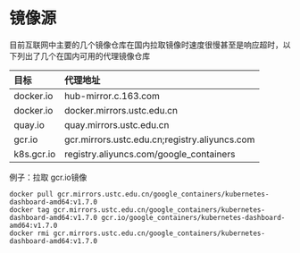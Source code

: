 # 镜像源

目前互联网中主要的几个镜像仓库在国内拉取镜像时速度很慢甚至是响应超时，以下列出了几个在国内可用的代理镜像仓库

| 目标 | 代理地址 |
| :--- | :--- |
| docker.io | hub-mirror.c.163.com |
| docker.io | docker.mirrors.ustc.edu.cn |
| quay.io | quay.mirrors.ustc.edu.cn |
| gcr.io | gcr.mirrors.ustc.edu.cn;registry.aliyuncs.com |
|  k8s.gcr.io | registry.aliyuncs.com/google\_containers |

例子：拉取 gcr.io镜像

```text
docker pull gcr.mirrors.ustc.edu.cn/google_containers/kubernetes-dashboard-amd64:v1.7.0
docker tag gcr.mirrors.ustc.edu.cn/google_containers/kubernetes-dashboard-amd64:v1.7.0 gcr.io/google_containers/kubernetes-dashboard-amd64:v1.7.0
docker rmi gcr.mirrors.ustc.edu.cn/google_containers/kubernetes-dashboard-amd64:v1.7.0
```

